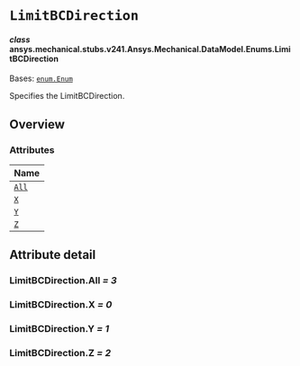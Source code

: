 # `LimitBCDirection`

<a id="ansys.mechanical.stubs.v241.Ansys.Mechanical.DataModel.Enums.LimitBCDirection"></a>

#### *class* ansys.mechanical.stubs.v241.Ansys.Mechanical.DataModel.Enums.LimitBCDirection

Bases: [`enum.Enum`](https://docs.python.org/3/library/enum.html#enum.Enum)

Specifies the LimitBCDirection.

<!-- !! processed by numpydoc !! -->

<a id="overview"></a>

## Overview

### Attributes

| Name |
| ---------------------------------- |
| [`All`](#LimitBCDirection.All) |
| [`X`](#LimitBCDirection.X) |
| [`Y`](#LimitBCDirection.Y) |
| [`Z`](#LimitBCDirection.Z) |

<a id="attribute-detail"></a>

## Attribute detail

<a id="LimitBCDirection.All"></a>

### LimitBCDirection.All *= 3*

<a id="LimitBCDirection.X"></a>

### LimitBCDirection.X *= 0*

<a id="LimitBCDirection.Y"></a>

### LimitBCDirection.Y *= 1*

<a id="LimitBCDirection.Z"></a>

### LimitBCDirection.Z *= 2*


